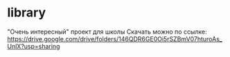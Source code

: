 # library
"Очень интересный" проект для школы
Скачать можно по ссылке: https://drive.google.com/drive/folders/146QDR6GE0Oi5rSZBmV07hturoAs_UnlX?usp=sharing
